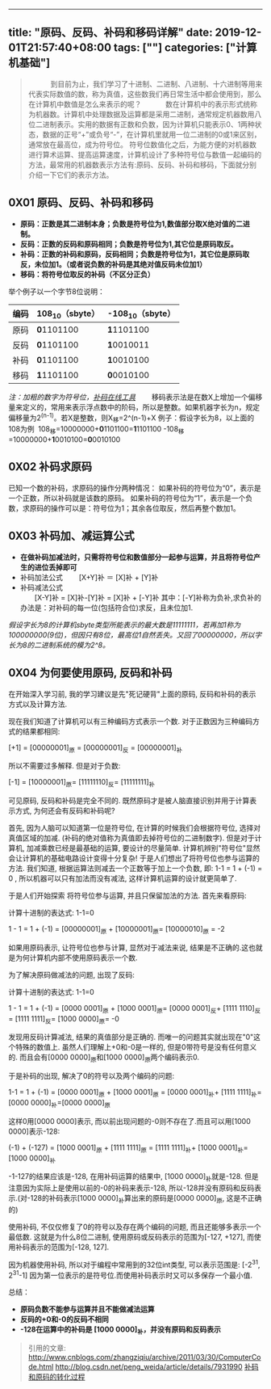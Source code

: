 ﻿
---
title: "原码、反码、补码和移码详解"
date: 2019-12-01T21:57:40+08:00
tags: [""]
categories: ["计算机基础"]
---

<!--more-->


>      到目前为止，我们学习了十进制、二进制、八进制、十六进制等用来代表实际数值的数，称为真值，这些数我们再日常生活中都会使用到，那么在计算机中数值是怎么来表示的呢？
>      数在计算机中的表示形式统称为机器数。计算机中处理数据及运算都是采用二进制，通常规定机器数用八位二进制表示。实用的数据有正数和负数，因为计算机只能表示0、1两种状态，数据的正号“+”或负号“-”，在计算机里就用一位二进制的0或1来区别，通常放在最高位，成为符号位。 符号位数值化之后，为能方便的对机器数进行算术运算、提高运算速度，计算机设计了多种符号位与数值一起编码的方法，最常用的机器数表示方法有:原码、反码、补码和移码，下面就分别介绍一下它们的表示方法。
##  0X01 原码、反码、补码和移码
+ **原码：正数是其二进制本身；负数是符号位为1,数值部分取X绝对值的二进制。**
+ **反码：正数的反码和原码相同；负数是符号位为1,其它位是原码取反。**
+ **补码：正数的补码和原码，反码相同；负数是符号位为1，其它位是原码取反，未位加1。（或者说负数的补码是其绝对值反码未位加1）**
+ **移码：将符号位取反的补码（不区分正负）**

举个例子以一个字节8位说明：  

|编码|108<sub>10</sub>（sbyte）|-108<sub>10</sub>（sbyte）|
|-|-|-|
|原码|**0**1101100|**1**1101100|
|反码|**0**1101100|**1**0010011|
|补码|**0**1101100|**1**0010100|
|移码|**1**1101100|**0**0010100|
*注：加粗的数字为符号位，[补码在线工具](http://www.99cankao.com/numbers/twos-complement.php)*
  移码表示法是在数X上增加一个偏移量来定义的，常用来表示浮点数中的阶码，所以是整数。如果机器字长为n，规定偏移量为2<sup>(n-1)</sup>。若X是整数，则X<sub>移</sub>=2^(n-1)+X
例子：假设字长为8，以上面的108为例
 108<sub>移</sub>=10000000+**0**1101100=**1**1101100
-108<sub>移</sub>=10000000+**1**0010100=**0**0010100

## 0X02 补码求原码
已知一个数的补码，求原码的操作分两种情况：
 如果补码的符号位为“0”，表示是一个正数，所以补码就是该数的原码。
如果补码的符号位为“1”，表示是一个负数，求原码的操作可以是：符号位为1；其余各位取反，然后再整个数加1。

## 0X03 补码加、减运算公式
+ **在做补码加减法时，只需将符号位和数值部分一起参与运算，并且将符号位产生的进位丢掉即可**
+  补码加法公式
  [X+Y]补 ＝ [X]补 + [Y]补
+   补码减法公式  
  [X-Y]补 =  [X]补-[Y]补 = [X]补 + [-Y]补
其中：[-Y]补称为负补,求负补的办法是：对补码的每一位(包括符合位)求反，且未位加1.

*假设字长为8的计算机sbyte类型所能表示的最大数是11111111，若再加1称为100000000(9位)，但因只有8位，最高位1自然丢失。又回了00000000，所以字长为8的二进制系统的模为2^8。*

## 0X04 为何要使用原码, 反码和补码
在开始深入学习前, 我的学习建议是先"死记硬背"上面的原码, 反码和补码的表示方式以及计算方法.

现在我们知道了计算机可以有三种编码方式表示一个数. 对于正数因为三种编码方式的结果都相同:

[+1] = [00000001]<sub>原</sub> = [00000001]<sub>反</sub> = [00000001]<sub>补</sub>

所以不需要过多解释. 但是对于负数:

[-1] = [10000001]<sub>原</sub>= [11111110]<sub>反</sub>= [11111111]<sub>补</sub>

可见原码, 反码和补码是完全不同的. 既然原码才是被人脑直接识别并用于计算表示方式, 为何还会有反码和补码呢?

首先, 因为人脑可以知道第一位是符号位, 在计算的时候我们会根据符号位, 选择对真值区域的加减. (补码的绝对值称为真值即去掉符号位的二进制数字). 但是对于计算机, 加减乘数已经是最基础的运算, 要设计的尽量简单. 计算机辨别"符号位"显然会让计算机的基础电路设计变得十分复杂! 于是人们想出了将符号位也参与运算的方法. 我们知道, 根据运算法则减去一个正数等于加上一个负数, 即: 1-1 = 1 + (-1) = 0 , 所以机器可以只有加法而没有减法, 这样计算机运算的设计就更简单了.

于是人们开始探索 将符号位参与运算, 并且只保留加法的方法. 首先来看原码:

计算十进制的表达式: 1-1=0

1 - 1 = 1 + (-1) = [00000001]<sub>原</sub> + [10000001]<sub>原</sub>= [10000010]<sub>原</sub> = -2

如果用原码表示, 让符号位也参与计算, 显然对于减法来说, 结果是不正确的.这也就是为何计算机内部不使用原码表示一个数.

为了解决原码做减法的问题, 出现了反码:

计算十进制的表达式: 1-1=0

1 - 1 = 1 + (-1) = [0000 0001]<sub>原</sub> + [1000 0001]<sub>原</sub>= [0000 0001]<sub>反</sub>+ [1111 1110]<sub>反</sub>= [1111 1111]<sub>反</sub>= [1000 0000]<sub>原</sub>= -0

发现用反码计算减法, 结果的真值部分是正确的. 而唯一的问题其实就出现在"0"这个特殊的数值上. 虽然人们理解上+0和-0是一样的, 但是0带符号是没有任何意义的. 而且会有[0000 0000]<sub>原</sub>和[1000 0000]<sub>原</sub>两个编码表示0.

于是补码的出现, 解决了0的符号以及两个编码的问题:

1-1 = 1 + (-1) = [0000 0001]<sub>原</sub> + [1000 0001]<sub>原</sub> = [0000 0001]<sub>补</sub>+ [1111 1111]<sub>补</sub>= [0000 0000]<sub>补</sub>=[0000 0000]<sub>原</sub>

这样0用[0000 0000]表示, 而以前出现问题的-0则不存在了.而且可以用[1000 0000]表示-128:

(-1) + (-127) = [1000 0001]<sub>原</sub> + [1111 1111]<sub>原</sub> = [1111 1111]<sub>补</sub>+ [1000 0001]<sub>补</sub>= [1000 0000]<sub>补</sub>

-1-127的结果应该是-128, 在用补码运算的结果中, [1000 0000]<sub>补</sub>就是-128. 但是注意因为实际上是使用以前的-0的补码来表示-128, 所以-128并没有原码和反码表示.(对-128的补码表示[1000 0000]<sub>补</sub>算出来的原码是[0000 0000]<sub>原</sub>, 这是不正确的)

使用补码, 不仅仅修复了0的符号以及存在两个编码的问题, 而且还能够多表示一个最低数. 这就是为什么8位二进制, 使用原码或反码表示的范围为[-127, +127], 而使用补码表示的范围为[-128, 127].

因为机器使用补码, 所以对于编程中常用到的32位int类型, 可以表示范围是: [-2<sup>31</sup>, 2<sup>31</sup>-1] 因为第一位表示的是符号位.而使用补码表示时又可以多保存一个最小值.

总结：
+ **原码负数不能参与运算并且不能做减法运算**
+ **反码的+0和-0的反码不相同**
+ **-128在运算中的补码是 [1000 0000]<sub>补</sub>，并没有原码和反码表示**

> 引用的文章: 
> http://www.cnblogs.com/zhangziqiu/archive/2011/03/30/ComputerCode.html
> http://blog.csdn.net/peng_weida/article/details/7931990
>[补码和原码的转化过程](https://blog.csdn.net/q_l_s/article/details/54894897)
